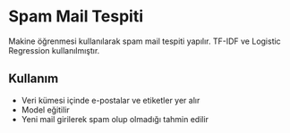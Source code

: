 # Spam Mail Tespiti

Makine öğrenmesi kullanılarak spam mail tespiti yapılır. TF-IDF ve Logistic Regression kullanılmıştır.

## Kullanım
- Veri kümesi içinde e-postalar ve etiketler yer alır
- Model eğitilir
- Yeni mail girilerek spam olup olmadığı tahmin edilir